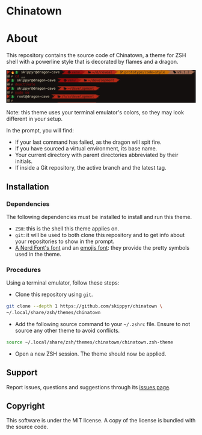 # Chinatown
# About
This repository contains the source code of Chinatown, a theme for ZSH shell with a powerline style that is decorated by flames and a dragon.

![](preview.webp)

Note: this theme uses your terminal emulator's colors, so they may look different in your setup.

In the prompt, you will find:

- If your last command has failed, as the dragon will spit fire.
- If you have sourced a virtual environment, its base name.
- Your current directory with parent directories abbreviated by their initials.
- If inside a Git repository, the active branch and the latest tag.

## Installation
### Dependencies
The following dependencies must be installed to install and run this theme.

- `ZSH`: this is the shell this theme applies on.
- `git`: it will be used to both clone this repository and to get info about your repositories to show in the prompt.
- [A Nerd Font's font](https://www.nerdfonts.com/font-downloads) and an [emojis font](https://fonts.google.com/noto/specimen/Noto+Emoji): they provide the pretty symbols used in the theme.

### Procedures
Using a terminal emulator, follow these steps:

- Clone this repository using `git`.

```bash
git clone --depth 1 https://github.com/skippyr/chinatown \
~/.local/share/zsh/themes/chinatown
```

- Add the following source command to your `~/.zshrc` file. Ensure to not source any other theme to avoid conflicts.

```bash
source ~/.local/share/zsh/themes/chinatown/chinatown.zsh-theme
```

- Open a new ZSH session. The theme should now be applied.

## Support
Report issues, questions and suggestions through its [issues page](https://github.com/skippyr/chinatown/issues).

## Copyright
This software is under the MIT license. A copy of the license is bundled with the source code.
